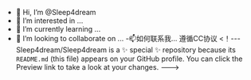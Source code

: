 - 👋 Hi, I’m @Sleep4dream
- 👀 I’m interested in ...
- 🌱 I’m currently learning ...
- 💞️ I’m looking to collaborate on ...
-📫如何联系我...
遵循CC协议
<！---
Sleep4dream/Sleep4dream is a ✨ special ✨ repository because its `README.md` (this file) appears on your GitHub profile.
You can click the Preview link to take a look at your changes.
--->
